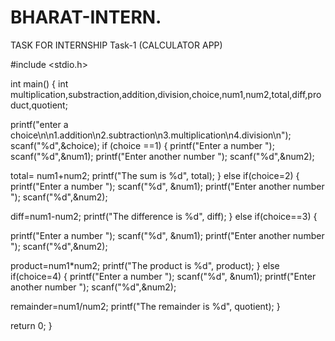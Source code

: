 # BHARAT-INTERN.
TASK FOR INTERNSHIP
Task-1 (CALCULATOR APP)

#include <stdio.h>

int main()
{
int multiplication,substraction,addition,division,choice,num1,num2,total,diff,product,quotient;

printf("enter a choice\n\n1.addition\n2.subtraction\n3.multiplication\n4.division\n");
scanf("%d",&choice);
if (choice ==1)
{
printf("Enter a number ");
scanf("%d",&num1); 
printf("Enter another number ");
scanf("%d",&num2);

total= num1+num2;
printf("The sum is %d", total);
}
else if(choice=2)
{
printf("Enter a number ");
scanf("%d", &num1);
printf("Enter another number ");
scanf("%d",&num2);

diff=num1-num2; 
printf("The difference is %d", diff);
}
else if(choice==3)
{

printf("Enter a number ");
scanf("%d", &num1);
printf("Enter another number ");
scanf("%d",&num2);

product=num1*num2; 
printf("The product is %d", product);
}
else if(choice=4)
{
printf("Enter a number ");
scanf("%d", &num1);
printf("Enter another number ");
scanf("%d",&num2);

remainder=num1/num2; 
printf("The remainder is %d", quotient);
}

return 0;
}


